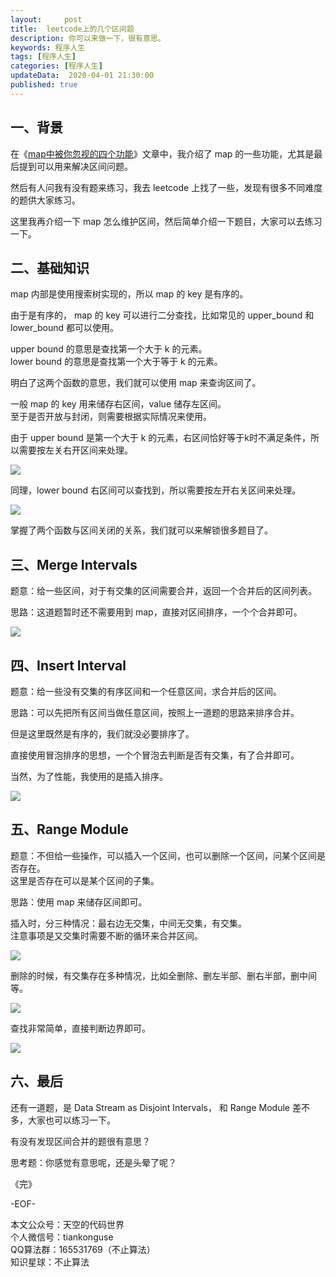 ```yaml
---   
layout:     post  
title:  leetcode上的几个区间题  
description: 你可以来做一下，很有意思。  
keywords: 程序人生  
tags: [程序人生]    
categories: [程序人生]  
updateData:  2020-04-01 21:30:00  
published: true 
---  
```



## 一、背景   


在《[map中被你忽视的四个功能](https://mp.weixin.qq.com/s/e2JW_YpWEDPEx4Yv92Soaw)》文章中，我介绍了 map 的一些功能，尤其是最后提到可以用来解决区间问题。  


然后有人问我有没有题来练习，我去 leetcode 上找了一些，发现有很多不同难度的题供大家练习。  


这里我再介绍一下 map 怎么维护区间，然后简单介绍一下题目，大家可以去练习一下。  


## 二、基础知识  

map 内部是使用搜索树实现的，所以 map 的 key 是有序的。  


由于是有序的， map 的 key 可以进行二分查找，比如常见的 upper\_bound 和 lower\_bound 都可以使用。  


upper bound 的意思是查找第一个大于 k 的元素。  
lower bound 的意思是查找第一个大于等于 k 的元素。  


明白了这两个函数的意思，我们就可以使用 map 来查询区间了。  


一般 map 的 key 用来储存右区间，value 储存左区间。  
至于是否开放与封闭，则需要根据实际情况来使用。  


由于 upper bound 是第一个大于 k 的元素，右区间恰好等于k时不满足条件，所以需要按左关右开区间来处理。  

![](https://res2020.tiankonguse.com/images/2020/04/01/001.png)  


同理，lower bound 右区间可以查找到，所以需要按左开右关区间来处理。  


![](https://res2020.tiankonguse.com/images/2020/04/01/002.png)  


掌握了两个函数与区间关闭的关系，我们就可以来解锁很多题目了。  


## 三、Merge Intervals  


题意：给一些区间，对于有交集的区间需要合并，返回一个合并后的区间列表。  


思路：这道题暂时还不需要用到 map，直接对区间排序，一个个合并即可。  


![](https://res2020.tiankonguse.com/images/2020/04/01/003.png)  


## 四、Insert Interval  


题意：给一些没有交集的有序区间和一个任意区间，求合并后的区间。  


思路：可以先把所有区间当做任意区间，按照上一道题的思路来排序合并。  


但是这里既然是有序的，我们就没必要排序了。  


直接使用冒泡排序的思想，一个个冒泡去判断是否有交集，有了合并即可。  


当然，为了性能，我使用的是插入排序。  



![](https://res2020.tiankonguse.com/images/2020/04/01/004.png)  



## 五、Range Module  


题意：不但给一些操作，可以插入一个区间，也可以删除一个区间，问某个区间是否存在。  
这里是否存在可以是某个区间的子集。  


思路：使用 map 来储存区间即可。  


插入时，分三种情况：最右边无交集，中间无交集，有交集。  
注意事项是又交集时需要不断的循环来合并区间。  


![](https://res2020.tiankonguse.com/images/2020/04/01/005.png)  


删除的时候，有交集存在多种情况，比如全删除、删左半部、删右半部，删中间等。  


![](https://res2020.tiankonguse.com/images/2020/04/01/006.png)  


查找非常简单，直接判断边界即可。  


![](https://res2020.tiankonguse.com/images/2020/04/01/007.png)  


## 六、最后  


还有一道题，是 Data Stream as Disjoint Intervals， 和 Range Module 差不多，大家也可以练习一下。  


有没有发现区间合并的题很有意思？  


思考题：你感觉有意思呢，还是头晕了呢？  




《完》


-EOF-  



本文公众号：天空的代码世界  
个人微信号：tiankonguse  
QQ算法群：165531769（不止算法）  
知识星球：不止算法  

